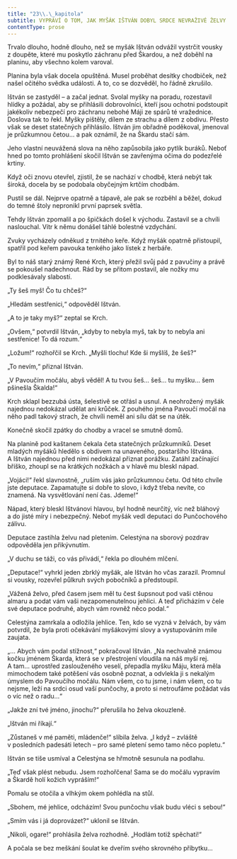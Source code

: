```yaml
---
title: "23\\.\_kapitola"
subtitle: VYPRÁVÍ O TOM, JAK MYŠÁK IŠTVÁN DOBYL SRDCE NEVRAŽIVÉ ŽELVY
contentType: prose
---
```


<section>

Trvalo dlouho, hodně dlouho, než se myšák Ištván odvážil vystrčit vousky z doupěte, které mu poskytlo záchranu před Škardou, a než doběhl na planinu, aby všechno kolem varoval.

Planina byla však docela opuštěná. Musel proběhat desítky chodbiček, než našel očitého svědka události. A to, co se dozvěděl, ho řádně zkrušilo.

Ištván se zastyděl – a začal jednat. Svolal myšky na poradu, rozestavil hlídky a požádal, aby se přihlásili dobrovolníci, kteří jsou ochotni podstoupit jakékoliv nebezpečí pro záchranu nebohé Máji ze spárů té vražednice. Doslova tak to řekl. Myšky pištěly, dílem ze strachu a dílem z obdivu. Přesto však se deset statečných přihlásilo. Ištván jim obřadně poděkoval, jmenoval je průzkumnou četou… a pak oznámil, že na Škardu stačí sám.

Jeho vlastní neuvážená slova na něho zapůsobila jako pytlík buráků. Neboť hned po tomto prohlášení skočil Ištván se zavřenýma očima do podezřelé krtiny.

Když oči znovu otevřel, zjistil, že se nachází v chodbě, která nebýt tak široká, docela by se podobala obyčejným krtčím chodbám.

Pustil se dál. Nejprve opatrně a tápavě, ale pak se rozběhl a běžel, dokud do temné štoly nepronikl první paprsek světla.

Tehdy Ištván zpomalil a po špičkách došel k východu. Zastavil se a chvíli naslouchal. Vítr k němu donášel táhlé bolestné vzdychání.

Zvuky vycházely odněkud z trnitého keře. Když myšák opatrně přistoupil, spatřil pod keřem pavouka tenkého jako lístek z herbáře.

Byl to náš starý známý René Krch, který přežil svůj pád z pavučiny a právě se pokoušel nadechnout. Rád by se přitom postavil, ale nožky mu podklesávaly slabostí.

„Ty šeš myš! Čo tu chčeš?“

„Hledám sestřenici,“ odpověděl Ištván.

„A to je taky myš?“ zeptal se Krch.

„Ovšem,“ potvrdil Ištván, „kdyby to nebyla myš, tak by to nebyla ani sestřenice! To dá rozum.“

„Ložum!“ rozhořčil se Krch. „Myšli tlochu! Kde ši myšlíš, že šeš?“

„To nevím,“ přiznal Ištván.

„V Pavoučím močálu, abyš věděl! A tu tvou šeš… šeš… tu myšku… šem pšinešla Škalda!“

Krch sklapl bezzubá ústa, šelestivě se otřásl a usnul. A neohrožený myšák najednou nedokázal udělat ani krůček. Z pouhého jména Pavoučí močál na něho padl takový strach, že chvíli neměl ani sílu dát se na útěk.

Konečně skočil zpátky do chodby a vracel se smutně domů.

Na planině pod kaštanem čekala četa statečných průzkumníků. Deset mladých myšáků hledělo s obdivem na unaveného, postaršího Ištvána. A Ištván najednou před nimi nedokázal přiznat porážku. Zatáhl začínající bříško, zhoupl se na krátkých nožkách a v hlavě mu bleskl nápad.

„Vojáci!“ řekl slavnostně, „ruším vás jako průzkumnou četu. Od této chvíle jste deputace. Zapamatujte si dobře to slovo, i když třeba nevíte, co znamená. Na vysvětlování není čas. Jdeme!“

Nápad, který bleskl Ištvánovi hlavou, byl hodně neurčitý, víc než bláhový a do jisté míry i nebezpečný. Neboť myšák vedl deputaci do Punčochového zálivu.

Deputace zastihla želvu nad pletením. Celestýna na sborový pozdrav odpověděla jen přikývnutím.

„V duchu se táži, co vás přivádí,“ řekla po dlouhém mlčení.

„Deputace!“ vyhrkl jeden zbrklý myšák, ale Ištván ho včas zarazil. Promnul si vousky, rozevřel půlkruh svých pobočníků a předstoupil.

„Vážená želvo, před časem jsem měl tu čest šupsnout pod vaši ctěnou almaru a podat vám vaši nezapomenutelnou jehlici. A teď přicházím v čele své deputace podruhé, abych vám rovněž něco podal.“

Celestýna zamrkala a odložila jehlice. Ten, kdo se vyzná v želvách, by vám potvrdil, že byla proti očekávání myšákovými slovy a vystupováním mile zaujata.

„… Abych vám podal stížnost,“ pokračoval Ištván. „Na nechvalně známou kočku jménem Škarda, která se v přestrojení vloudila na náš myší rej. A tam… uprostřed zaslouženého veselí, přepadla myšku Máju, která měla mimochodem také potěšení vás osobně poznat, a odvlekla ji s nekalým úmyslem do Pavoučího močálu. Nám všem, co tu jsme, i nám všem, co tu nejsme, leží na srdci osud vaší punčochy, a proto si netroufáme požádat vás o víc než o radu…“

„Jakže zní tvé jméno, jinochu?“ přerušila ho želva okouzleně.

„Ištván mi říkají.“

„Zůstaneš v mé paměti, mládenče!“ slíbila želva. „I když – zvláště v posledních padesáti letech – pro samé pletení semo tamo něco popletu.“

Ištván se tiše usmíval a Celestýna se hřmotně sesunula na podlahu.

„Teď však plést nebudu. Jsem rozhořčena! Sama se do močálu vypravím a Škardě holí kožich vypráším!“

Pomalu se otočila a vlhkým okem pohlédla na stůl.

„Sbohem, mé jehlice, odcházím! Svou punčochu však budu vléci s sebou!“

„Smím vás i já doprovázet?“ uklonil se Ištván.

„Nikoli, ogare!“ prohlásila želva rozhodně. „Hodlám totiž spěchati!“

A počala se bez meškání šoulat ke dveřím svého skrovného příbytku…

</section>
